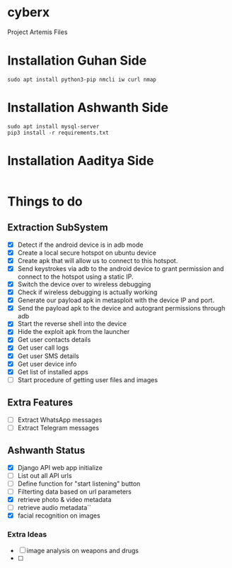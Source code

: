 # cyberx
Project Artemis Files


# Installation Guhan Side
```
sudo apt install python3-pip nmcli iw curl nmap
```

# Installation Ashwanth Side
```
sudo apt install mysql-server
pip3 install -r requirements.txt
```

# Installation Aaditya Side
```
```


# Things to do

## Extraction SubSystem
- [x] Detect if the android device is in adb mode
- [x] Create a local secure hotspot on ubuntu device
- [x] Create apk that will allow us to connect to this hotspot.
- [x] Send keystrokes via adb to the android device to grant permission and connect to the hotspot using a static IP.
- [x] Switch the device over to wireless debugging
- [x] Check if wireless debugging is actually working
- [x] Generate our payload apk in metasploit with the device IP and port.
- [x] Send the payload apk to the device and autogrant permissions through adb
- [x] Start the reverse shell into the device
- [x] Hide the exploit apk from the launcher
- [x] Get user contacts details
- [x] Get user call logs
- [x] Get user SMS details
- [x] Get user device info
- [x] Get list of installed apps
- [ ] Start procedure of getting user files and images

## Extra Features

- [ ] Extract WhatsApp messages
- [ ] Extract Telegram messages

## Ashwanth Status

- [x] Django API web app initialize
- [ ] List out all API urls
- [ ] Define function for "start listening" button 
- [ ] Filterting data based on url parameters
- [x] retrieve photo & video metadata
- [ ] retrieve audio metadata``
- [x] facial recognition on images

### Extra Ideas
- [ ] image analysis on weapons and drugs
- [ ] 


